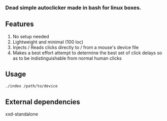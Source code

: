 ### Dead simple autoclicker made in bash for linux boxes.

## Features
1. No setup needed
2. Lightweight and minimal (100 loc)
3. Injects / Reads clicks directly to / from a mouse's device file
4. Makes a best effort attempt to determine the best set of click delays so as to be indistinguishable from normal human clicks

## Usage
```bash
./index /path/to/device
```

## External dependencies
xxd-standalone
